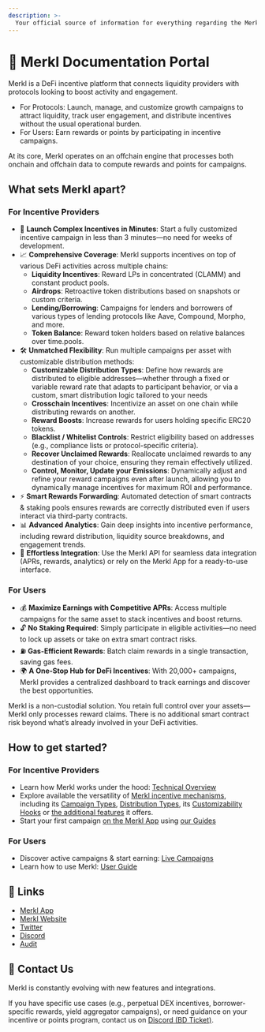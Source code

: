 ```yaml
---
description: >-
  Your official source of information for everything regarding the Merkl platform
---
```


# 🥨 Merkl Documentation Portal

Merkl is a DeFi incentive platform that connects liquidity providers with protocols looking to boost activity and engagement.

- For Protocols: Launch, manage, and customize growth campaigns to attract liquidity, track user engagement, and distribute incentives without the usual operational burden.
- For Users: Earn rewards or points by participating in incentive campaigns.

At its core, Merkl operates on an offchain engine that processes both onchain and offchain data to compute rewards and points for campaigns.

## What sets Merkl apart?

### For Incentive Providers

- 🚀 **Launch Complex Incentives in Minutes**: Start a fully customized incentive campaign in less than 3 minutes—no need for weeks of development.
- 📈 **Comprehensive Coverage**: Merkl supports incentives on top of various DeFi activities across multiple chains:
  - **Liquidity Incentives**: Reward LPs in concentrated (CLAMM) and constant product pools.
  - **Airdrops**: Retroactive token distributions based on snapshots or custom criteria.
  - **Lending/Borrowing**: Campaigns for lenders and borrowers of various types of lending protocols like Aave, Compound, Morpho, and more.
  - **Token Balance**: Reward token holders based on relative balances over time.pools.
- 🛠 **Unmatched Flexibility**: Run multiple campaigns per asset with customizable distribution methods:
  - **Customizable Distribution Types**: Define how rewards are distributed to eligible addresses—whether through a fixed or variable reward rate that adapts to participant behavior, or via a custom, smart distribution logic tailored to your needs
  - **Crosschain Incentives**: Incentivize an asset on one chain while distributing rewards on another.
  - **Reward Boosts**: Increase rewards for users holding specific ERC20 tokens.
  - **Blacklist / Whitelist Controls**: Restrict eligibility based on addresses (e.g., compliance lists or protocol-specific criteria).
  - **Recover Unclaimed Rewards**: Reallocate unclaimed rewards to any destination of your choice, ensuring they remain effectively utilized.
  - **Control, Monitor, Update your Emissions**: Dynamically adjust and refine your reward campaigns even after launch, allowing you to dynamically manage incentives for maximum ROI and performance.
- ⚡ **Smart Rewards Forwarding**: Automated detection of smart contracts & staking pools ensures rewards are correctly distributed even if users interact via third-party contracts.
- 📊 **Advanced Analytics**: Gain deep insights into incentive performance, including reward distribution, liquidity source breakdowns, and engagement trends.
- 🔌 **Effortless Integration**: Use the Merkl API for seamless data integration (APRs, rewards, analytics) or rely on the Merkl App for a ready-to-use interface.

### For Users

- 💰 **Maximize Earnings with Competitive APRs**: Access multiple campaigns for the same asset to stack incentives and boost returns.
- 🔓 **No Staking Required**: Simply participate in eligible activities—no need to lock up assets or take on extra smart contract risks.
- ⛽ **Gas-Efficient Rewards**: Batch claim rewards in a single transaction, saving gas fees.
- 🌍 **A One-Stop Hub for DeFi Incentives**: With 20,000+ campaigns, Merkl provides a centralized dashboard to track earnings and discover the best opportunities.

Merkl is a non-custodial solution. You retain full control over your assets—Merkl only processes reward claims. There is no additional smart contract risk beyond what’s already involved in your DeFi activities.

## How to get started?

### For Incentive Providers

- Learn how Merkl works under the hood: [Technical Overview](./mechanisms/technical-overview.md)
- Explore available the versatility of [Merkl incentive mechanisms](./mechanisms/incentive-mechanisms.md), including its [Campaign Types](./mechanisms/campaigns/README.md.md), [Distribution Types](./mechanisms/distributions/README.md), its [Customizability Hooks](./mechanisms/hooks/README.md) or [the additional features](./mechanisms/features/README.md) it offers.
- Start your first campaign [on the Merkl App](https://app.merkl.xyz/create) using [our Guides](./distribute-with-merkl/README.md)

### For Users

- Discover active campaigns & start earning: [Live Campaigns](https://app.merkl.xyz/)
- Learn how to use Merkl: [User Guide](./earning-with-merkl/README.md)

## 🔗 Links

- [Merkl App](https://app.merkl.xyz/)
- [Merkl Website](https://merkl.xyz/)
- [Twitter](https://x.com/merkl_xyz)
- [Discord](https://discord.com/invite/Gs8MUrUVP3)
- [Audit](https://code4rena.com/reports/2023-06-angle)

## 📩 Contact Us

Merkl is constantly evolving with new features and integrations.

If you have specific use cases (e.g., perpetual DEX incentives, borrower-specific rewards, yield aggregator campaigns), or need guidance on your incentive or points program, contact us on [Discord (BD Ticket)](https://discord.gg/jnYfrGxDbe).
